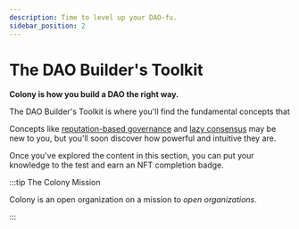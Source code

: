 ```yaml
---
description: Time to level up your DAO-fu.
sidebar_position: 2
---
```


# The DAO Builder's Toolkit

**Colony is how you build a DAO the right way.**

The DAO Builder's Toolkit is where you'll find the fundamental concepts that 

Concepts like [reputation-based governance](reputation.md) and [lazy consensus](lazy-consensus.md) may be new to you, but you'll soon discover how powerful and intuitive they are.

Once you've explored the content in this section, you can put your knowledge to the test and earn an NFT completion badge.

:::tip The Colony Mission

Colony is an open organization on a mission to *open organizations*.

:::
